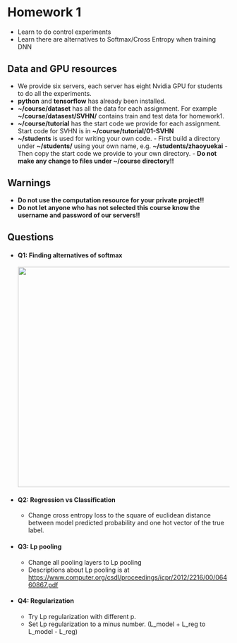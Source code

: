 # Homework 1
- Learn to do control experiments
- Learn there are alternatives to Softmax/Cross Entropy when training DNN
## Data and GPU resources
- We provide six servers, each server has eight Nvidia GPU for students to do all the experiments.
- **python** and **tensorflow** has already been installed.
- **~/course/dataset** has all the data for each assignment. For example **~/course/datasest/SVHN/** contains train and test data for homework1.
- **~/course/tutorial** has the start code we provide for each assignment. Start code for SVHN is in **~/course/tutorial/01-SVHN**
- **~/students** is used for writing your own code. 
        - First build a directory under **~/students/** using your own name, e.g. **~/students/zhaoyuekai**
        - Then copy the start code we provide to your own directory.
        - **Do not make any change to files under ~/course directory!!**

## Warnings
- **Do not use the computation resource for your private project!!**
- **Do not let anyone who has not selected this course know the username and password of our servers!!**

## Questions
- #### Q1: Finding alternatives of softmax

  <img src="./find_soft.png" width="500px"/>

- #### Q2: Regression vs Classification

  - Change cross entropy loss to the square of euclidean distance between model predicted probability and one hot vector of the true label.

- #### Q3: Lp pooling

  - Change all pooling layers to Lp pooling
  - Descriptions about Lp pooling is at https://www.computer.org/csdl/proceedings/icpr/2012/2216/00/06460867.pdf

- #### Q4: Regularization

  - Try Lp regularization with different p.
  - Set Lp regularization to a minus number. (L_model + L_reg to L_model - L_reg)
